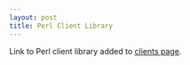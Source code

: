 ```yaml
---
layout: post
title: Perl Client Library
---
```


Link to Perl client library added to [clients page](/beanstalkd/client.html).
